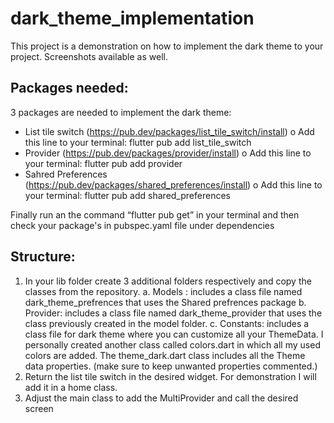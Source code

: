 # dark_theme_implementation

This project is a demonstration on how to implement the dark theme to your project.
Screenshots available as well.

## Packages needed:
3 packages are needed to implement the dark theme:
-	List tile switch (https://pub.dev/packages/list_tile_switch/install)
  o	Add this line to 	your terminal: flutter pub add list_tile_switch
-	Provider (https://pub.dev/packages/provider/install)
  o	Add this line to your terminal: flutter pub add provider
-	Sahred Preferences (https://pub.dev/packages/shared_preferences/install)
  o	Add this line to your terminal: flutter pub add shared_preferences

Finally run an  the command “flutter pub get” in your terminal and then check your package's in pubspec.yaml file under dependencies

## Structure:
1.	In your lib folder create 3 additional folders respectively and copy the classes from the repository.
  a.	Models : includes a class file named dark_theme_prefrences that uses the Shared prefrences package
  b.	Provider: includes a class file named dark_theme_provider that uses the class previously created in the model folder.
  c.	Constants: includes a class file for dark theme where you can customize all your ThemeData. I personally created another class called colors.dart in which all my used colors are added. The theme_dark.dart class includes all the Theme data properties. (make sure to keep unwanted properties commented.)
2.	Return the list tile switch in the desired widget. For demonstration I will add it in a home class.
3.	Adjust the main class to add the MultiProvider and call the desired screen

